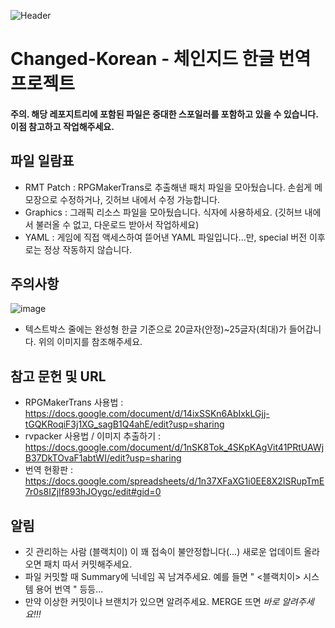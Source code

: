 ![Header](https://user-images.githubusercontent.com/55882406/73129366-4db69380-4025-11ea-8085-437a513fc6b9.png)

# Changed-Korean - 체인지드 한글 번역 프로젝트

#### 주의. 해당 레포지트리에 포함된 파일은 중대한 스포일러를 포함하고 있을 수 있습니다. 이점 참고하고 작업해주세요.

## 파일 일람표
 - RMT Patch : RPGMakerTrans로 추출해낸 패치 파일을 모아뒀습니다. 손쉽게 메모장으로 수정하거나, 깃허브 내에서 수정 가능합니다.
 - Graphics : 그래픽 리소스 파일을 모아뒀습니다. 식자에 사용하세요. (깃허브 내에서 불러올 수 없고, 다운로드 받아서 작업하세요)
 - YAML : 게임에 직접 액세스하여 뜯어낸 YAML 파일입니다...만, special 버전 이후로는 정상 작동하지 않습니다.

## 주의사항
![image](https://user-images.githubusercontent.com/55882406/73133099-6f386f00-4067-11ea-8095-450e0dfff9a0.png)
 - 텍스트박스 줄에는 완성형 한글 기준으로 20글자(안정)~25글자(최대)가 들어갑니다. 위의 이미지를 참조해주세요.

## 참고 문헌 및 URL
 - RPGMakerTrans 사용법 : https://docs.google.com/document/d/14ixSSKn6AbIxkLGjj-tGQKRoqiF3j1XG_sagB1Q4ahE/edit?usp=sharing
 - rvpacker 사용법 / 이미지 추출하기  : https://docs.google.com/document/d/1nSK8Tok_4SKpKAgVit41PRtUAWjB37DkTOvaF1abtWI/edit?usp=sharing
 - 번역 현황판 : https://docs.google.com/spreadsheets/d/1n37XFaXG1i0EE8X2ISRupTmE7r0s8IZjIf893hJOygc/edit#gid=0 
 
## 알림
 - 깃 관리하는 사람 (블랙치이) 이 꽤 접속이 불안정합니다(...) 새로운 업데이트 올라오면 패치 따서 커밋해주세요.
 - 파일 커밋할 때 Summary에 닉네임 꼭 남겨주세요. 예를 들면 " <블랙치이> 시스템 용어 번역 " 등등...
 - 만약 이상한 커밋이나 브랜치가 있으면 알려주세요. MERGE 뜨면 *바로 알려주세요!!!*
 

